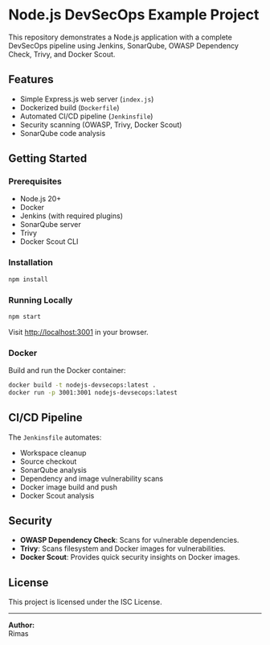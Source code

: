 # Node.js DevSecOps Example Project

This repository demonstrates a Node.js application with a complete DevSecOps pipeline using Jenkins, SonarQube, OWASP Dependency Check, Trivy, and Docker Scout.

## Features

- Simple Express.js web server (`index.js`)
- Dockerized build (`Dockerfile`)
- Automated CI/CD pipeline (`Jenkinsfile`)
- Security scanning (OWASP, Trivy, Docker Scout)
- SonarQube code analysis

## Getting Started

### Prerequisites

- Node.js 20+
- Docker
- Jenkins (with required plugins)
- SonarQube server
- Trivy
- Docker Scout CLI

### Installation

```sh
npm install
```

### Running Locally

```sh
npm start
```

Visit [http://localhost:3001](http://localhost:3001) in your browser.

### Docker

Build and run the Docker container:

```sh
docker build -t nodejs-devsecops:latest .
docker run -p 3001:3001 nodejs-devsecops:latest
```

## CI/CD Pipeline

The `Jenkinsfile` automates:

- Workspace cleanup
- Source checkout
- SonarQube analysis
- Dependency and image vulnerability scans
- Docker image build and push
- Docker Scout analysis

## Security

- **OWASP Dependency Check**: Scans for vulnerable dependencies.
- **Trivy**: Scans filesystem and Docker images for vulnerabilities.
- **Docker Scout**: Provides quick security insights on Docker images.

## License

This project is licensed under the ISC License.

---

**Author:**  
Rimas